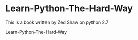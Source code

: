 # Learn-Python-The-Hard-Way
 This is a book written by Zed Shaw on python 2.7
 
 Learn-Python-The-Hard-Way
